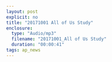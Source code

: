 ```yaml
---
layout: post
explicit: no
title: "20171001 All of Us Study"
enclosure:
  type: "Audio/mp3"
  filename: "20171001_All of Us Study"
  duration: "00:00:41"
tags: ap_news
---
```



